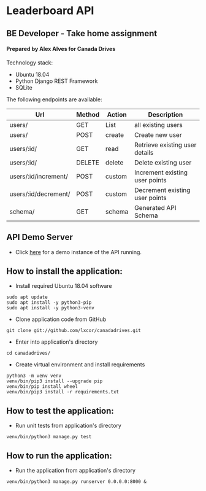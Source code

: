 # Leaderboard API
## BE Developer - Take home assignment

#### Prepared by Alex Alves for Canada Drives

Technology stack:
- Ubuntu 18.04 
- Python Django REST Framework 
- SQLite

The following endpoints are available:

| Url                 | Method    | Action | Description                    |
|---------------------|-----------|--------|--------------------------------|
| users/               | GET       | List   | all existing users             |
| users/               | POST      | create | Create new user                |
| users/:id/           | GET       | read   | Retrieve existing user details |
| users/:id/           | DELETE    | delete | Delete existing user           |
| users/:id/increment/ | POST      | custom | Increment existing user points |
| users/:id/decrement/ | POST      | custom | Decrement existing user points |
| schema/              | GET       | schema | Generated API Schema           |

## API Demo Server
- Click [here](http://143.110.223.227) for a demo instance of the API running.


## How to install the application:

- Install required Ubuntu 18.04 software
```console
sudo apt update
sudo apt install -y python3-pip
sudo apt install -y python3-venv
```

- Clone application code from GitHub
```console
git clone git://github.com/lxcor/canadadrives.git
```

- Enter into application's directory
```console
cd canadadrives/
```

- Create virtual environment and install requirements
```console
python3 -m venv venv
venv/bin/pip3 install --upgrade pip
venv/bin/pip install wheel
venv/bin/pip3 install -r requirements.txt
```
## How to test the application:

- Run unit tests from application's directory
```console
venv/bin/python3 manage.py test
```
## How to run the application:

- Run the application from application's directory
```console
venv/bin/python3 manage.py runserver 0.0.0.0:8000 &
```

